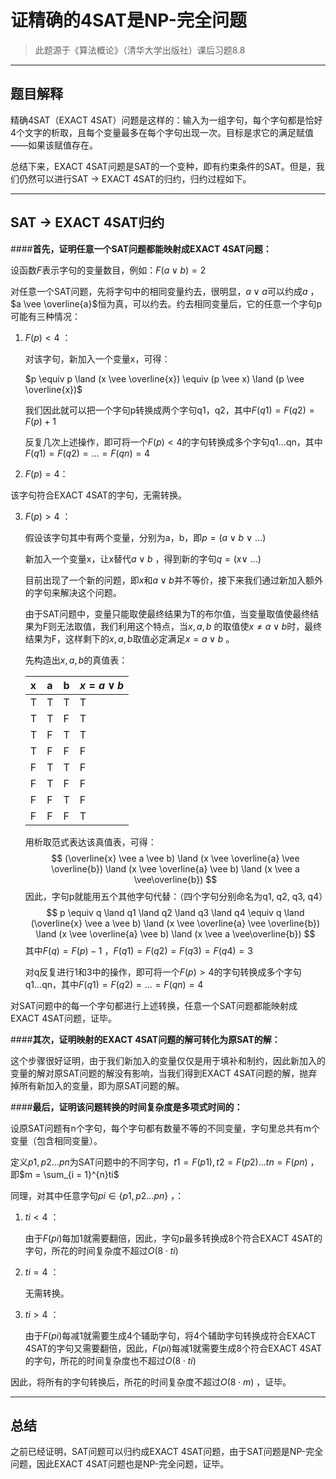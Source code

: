 # 证精确的4SAT是NP-完全问题

> 此题源于《算法概论》（清华大学出版社）课后习题8.8

---

## 题目解释

精确4SAT（EXACT 4SAT）问题是这样的：输入为一组字句，每个字句都是恰好4个文字的析取，且每个变量最多在每个字句出现一次。目标是求它的满足赋值——如果该赋值存在。

总结下来，EXACT 4SAT问题是SAT的一个变种，即有约束条件的SAT。但是，我们仍然可以进行SAT -> EXACT 4SAT的归约，归约过程如下。

---

## SAT -> EXACT 4SAT归约

####**首先，证明任意一个SAT问题都能映射成EXACT 4SAT问题：**

设函数$F$表示字句的变量数目，例如：$F(a \vee b) = 2$

对任意一个SAT问题，先将字句中的相同变量约去，很明显，$a \vee a$可以约成$a$ ，$a \vee \overline{a}$恒为真，可以约去。约去相同变量后，它的任意一个字句p可能有三种情况：

1. $F(p) < 4$ ：

   对该字句，新加入一个变量x，可得：

   $p \equiv p \land (x \vee \overline{x}) \equiv (p \vee x) \land (p \vee \overline{x})$

   我们因此就可以把一个字句p转换成两个字句q1，q2，其中$F(q1) = F(q2) = F(p) + 1$

   反复几次上述操作，即可将一个$F(p) < 4$的字句转换成多个字句q1...qn，其中$F(q1) = F(q2) = ... = F(qn) = 4$

2.  $F(p) = 4$：

   该字句符合EXACT 4SAT的字句，无需转换。

3. $F(p) > 4$ ：

   假设该字句其中有两个变量，分别为a，b，即$p = (a \vee b\ \vee \ ...)$

   新加入一个变量x，让x替代$a \vee b$ ，得到新的字句$q = (x \vee\ ...)$

   目前出现了一个新的问题，即$x$和$a \vee b$并不等价，接下来我们通过新加入额外的字句来解决这个问题。

   由于SAT问题中，变量只能取使最终结果为T的布尔值，当变量取值使最终结果为F则无法取值，我们利用这个特点，当$x, a, b$ 的取值使$x \neq a \vee b$时，最终结果为F，这样剩下的$x, a, b$取值必定满足$x = a \vee b$ 。

   先构造出$x, a, b$的真值表：

   | x    | a    | b    | $x = a \vee b$ |
   | :--- | :--- | :--- | :------------- |
   | T    | T    | T    | T              |
   | T    | T    | F    | T              |
   | T    | F    | T    | T              |
   | T    | F    | F    | F              |
   | F    | T    | T    | F              |
   | F    | T    | F    | F              |
   | F    | F    | T    | F              |
   | F    | F    | F    | T              |

   用析取范式表达该真值表，可得：
   $$
   (\overline{x} \vee a \vee b) \land (x \vee \overline{a} \vee \overline{b}) \land (x \vee \overline{a} \vee b) \land (x \vee a \vee\overline{b})
   $$
   因此，字句p就能用五个其他字句代替：（四个字句分别命名为q1, q2, q3, q4）
   $$
   p  \equiv q \land q1 \land q2 \land q3 \land q4 \equiv q \land (\overline{x} \vee a \vee b) \land (x \vee \overline{a} \vee \overline{b}) \land (x \vee \overline{a} \vee b) \land (x \vee a \vee\overline{b})
   $$
   其中$F(q) = F(p) - 1$ ，$F(q1) = F(q2) = F (q3) = F(q4) = 3$

   对q反复进行1和3中的操作，即可将一个$F(p) > 4$的字句转换成多个字句q1...qn，其中$F(q1) = F(q2) = ... = F(qn) = 4$

对SAT问题中的每一个字句都进行上述转换，任意一个SAT问题都能映射成EXACT 4SAT问题，证毕。

####**其次，证明映射的EXACT 4SAT问题的解可转化为原SAT的解：**

这个步骤很好证明，由于我们新加入的变量仅仅是用于填补和制约，因此新加入的变量的解对原SAT问题的解没有影响，当我们得到EXACT 4SAT问题的解，抛弃掉所有新加入的变量，即为原SAT问题的解。

####**最后，证明该问题转换的时间复杂度是多项式时间的：**

设原SAT问题有n个字句，每个字句都有数量不等的不同变量，字句里总共有m个变量（包含相同变量）。

定义$p1, p2...pn$为SAT问题中的不同字句，$t1 = F(p1), t2 = F(p2)... tn = F(pn)$ ，即$m = \sum_{i = 1}^{n}ti$

同理，对其中任意字句$pi \in \{p1, p2...pn\}$ ，：

1. $ti < 4$ ：

   由于$F(pi)$每加1就需要翻倍，因此，字句p最多转换成8个符合EXACT 4SAT的字句，所花的时间复杂度不超过$O(8 \cdot ti)$

2. $ti = 4$ ：

   无需转换。

3. $ti > 4$ ：

   由于$F(pi)$每减1就需要生成4个辅助字句，将4个辅助字句转换成符合EXACT 4SAT的字句又需要翻倍，因此，$F(pi)$每减1就需要生成8个符合EXACT 4SAT的字句，所花的时间复杂度也不超过$O(8 \cdot ti)$

因此，将所有的字句转换后，所花的时间复杂度不超过$O(8 \cdot m)$ ，证毕。

---

## 总结

之前已经证明，SAT问题可以归约成EXACT 4SAT问题，由于SAT问题是NP-完全问题，因此EXACT 4SAT问题也是NP-完全问题，证毕。



